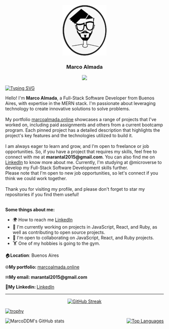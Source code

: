 <a name="readme-top"></a>

<div align="center">
  <img src="soyMarco.png" alt="logo" width="140"  height="auto" />
  <br/>
  <h3><b>Marco Almada</b></h3>
  <a href="https://www.github.com/MarcoDDM" target="_blank" rel="noreferrer"><img
src="https://img.shields.io/github/followers/MarcoDDM?logo=github&style=for-the-badge&color=0891b2&labelColor=1c1917" /></a>
</div>

[![Typing SVG](https://readme-typing-svg.herokuapp.com?font=sans+Latin&size=15&duration=6000&pause=1000&width=435&lines=%22The+obstacle+is+the+way.%22;+%22You+have+power+over+your+mind+-+not+outside+events.+Realize+this%2C+and+you+will+find+strength.%22;+%22The+happiness+of+your+life+depends+upon+the+quality+of+your+thoughts.%22)](https://git.io/typing-svg)


<div>Hello! I'm <b>Marco Almada</b>, a Full-Stack Software Developer from Buenos Aires, with expertise in the MERN stack. I'm passionate about leveraging technology to create innovative solutions to solve problems.</div><br>
<div>My portfolio <a href="http://www.marcoalmada.online">marcoalmada.online</a> showcases a range of projects that I've worked on, including paid assignments and others from a current bootcamp program. Each pinned project has a detailed description that highlights the project's key features and the technologies utilized to build it.</div><br>
I am always eager to learn and grow, and I'm open to freelance or job opportunities. So, if you have a project that requires my skills, feel free to connect with me at <b>marantal2015@gmail.com</b>. You can also find me on <a href="https://www.linkedin.com/in/marcoalmadaar">LinkedIn</a> to know more about me. Currently, I'm studying at @microverse to develop my Full-Stack Software Development skills further.</div><br>

<div>Please note that I'm open to new job opportunities, so let's connect if you think we could work together.</div><br>
<div>Thank you for visiting my profile, and please don't forget to star my repositories if you find them useful!</div><br>

<b>Some things about me:</b>
* 🌍 How to reach me [LinkedIn](https://www.linkedin.com/in/marcoalmadaar/)
* 🧠 I'm currently working on projects in JavaScript, React, and Ruby, as well as contributing to open source projects.
* 🤝 I'm open to collaborating on JavaScript, React, and Ruby projects.
* 🏋️ One of my hobbies is going to the gym.



<p>🏠<b>Location</b>: Buenos Aires</p>
<p>🌐<b>My portfolio: </b><a href="http://www.marcoalmada.online">marcoalmada.online</a></p>
<p>✉<b>My email: </b><b>marantal2015@gmail.com</b></p>
<p>💬<b>My Linkedin: </b><a href="https://www.linkedin.com/in/marcoalmadaar">LinkedIn</a></p>

<hr>
<p align="center">
  <a href="https://git.io/streak-stats">
    <img src="https://streak-stats.demolab.com?user=MarcoDDM&date_format=M%20j%5B%2C%20Y%5D" alt="GitHub Streak">
  </a>
</p>

[![trophy](https://github-profile-trophy.vercel.app/?username=MarcoDDM)](https://github.com/MarcoDDM/github-profile-trophy)

<div style="display:flex; justify-content:space-between">
  <img src="https://github-readme-stats.vercel.app/api?username=MarcoDDM&show_icons=true&theme=transparent" alt="MarcoDDM's GitHub stats" title="MarcoDDM's GitHub stats" width="45%">
  <a href="https://github.com/MarcoDDM">
    <img src="https://github-readme-stats.vercel.app/api/top-langs/?username=MarcoDDM&langs_count=10&title_color=0891b2&text_color=000000&icon_color=0891b2&bg_color=00000000&hide_border=true&locale=en&custom_title=Top%20%Languages&hide=html" alt="Top Languages" width="45%">
  </a>
</div>



